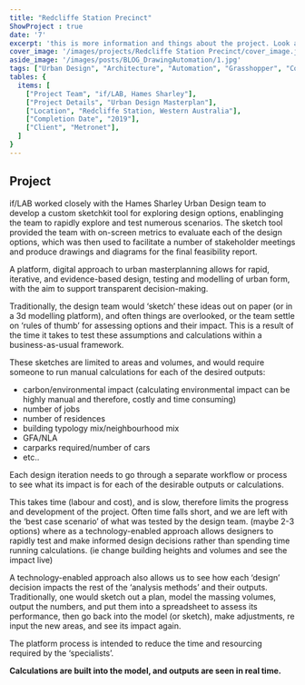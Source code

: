 ```yaml
---
title: "Redcliffe Station Precinct" 
ShowProject : true
date: '7'
excerpt: 'this is more information and things about the project. Look at this test, it is testing the length of the item'
cover_image: '/images/projects/Redcliffe Station Precinct/cover_image.jpg'
aside_image: '/images/posts/BLOG_DrawingAutomation/1.jpg'
tags: ["Urban Design", "Architecture", "Automation", "Grasshopper", "Computational Design", "Rhino 3D"]
tables: {
  items: [
    ["Project Team", "if/LAB, Hames Sharley"],
    ["Project Details", "Urban Design Masterplan"],
    ["Location", "Redcliffe Station, Western Australia"],
    ["Completion Date", "2019"],
    ["Client", "Metronet"],
  ]
}
---
```


## Project

if/LAB worked closely with the Hames Sharley Urban Design team to develop a custom sketchkit tool for exploring design options, enablinging the team to rapidly explore and test numerous scenarios.
The sketch tool provided the team with on-screen metrics to evaluate each of the design options, which was then used to facilitate a number of stakeholder meetings and produce drawings and diagrams for the final feasibility report.

A platform, digital approach to urban masterplanning allows for rapid, iterative, and evidence-based design, testing and modelling of urban form, with the aim to support transparent decision-making. 

Traditionally, the design team would ‘sketch’ these ideas out on paper (or in a 3d modelling platform), and often things are overlooked, or the team settle on ‘rules of thumb’ for assessing options and their impact. This is a result of the time it takes to test these assumptions and calculations within a business-as-usual framework.

These sketches are limited to areas and volumes, and would require someone to run manual calculations for each of the desired outputs:
-	carbon/environmental impact (calculating environmental impact can be highly manual and therefore, costly and time consuming)
-	number of jobs
-	number of residences
-	building typology mix/neighbourhood mix
- GFA/NLA
-	carparks required/number of cars
-	etc..

Each design iteration needs to go through a separate workflow or process to see what its impact is for each of the desirable outputs or calculations. 

This takes time (labour and cost), and is slow, therefore limits the progress and development of the project. Often time falls short, and we are left with the ‘best case scenario’ of what was tested by the design team. (maybe 2-3 options) where as a technology-enabled approach allows designers to rapidly test and make informed design decisions rather than spending time running calculations. (ie change building heights and volumes and see the impact live)

A technology-enabled approach also allows us to see how each ‘design’ decision impacts the rest of the ‘analysis methods’ and their outputs. Traditionally, one would sketch out a plan, model the massing volumes, output the numbers, and put them into a spreadsheet to assess its performance, then go back into the model (or sketch), make adjustments, re input the new areas, and see its impact again. 

The platform process is intended to reduce the time and resourcing required by the ‘specialists’.  

**Calculations are built into the model, and outputs are seen in real time.**
